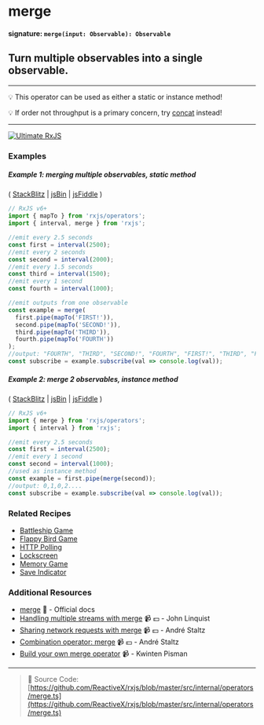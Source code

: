 # merge

#### signature: `merge(input: Observable): Observable`

## Turn multiple observables into a single observable.

---

:bulb: This operator can be used as either a static or instance method!

:bulb: If order not throughput is a primary concern, try [concat](concat.md)
instead!

---

[![Ultimate RxJS](https://drive.google.com/uc?export=view&id=1htrban3k3Z8CxiKwEV6bdmxW5Wu8xdWX "Ultimate RxJS")](https://ultimatecourses.com/courses/rxjs?ref=4)

### Examples

##### Example 1: merging multiple observables, static method

(
[StackBlitz](https://stackblitz.com/edit/typescript-ohq6rx?file=index.ts&devtoolsheight=100)
| [jsBin](http://jsbin.com/conufujapi/1/edit?js,console) |
[jsFiddle](https://jsfiddle.net/btroncone/qvq9dscu/) )

```js
// RxJS v6+
import { mapTo } from 'rxjs/operators';
import { interval, merge } from 'rxjs';

//emit every 2.5 seconds
const first = interval(2500);
//emit every 2 seconds
const second = interval(2000);
//emit every 1.5 seconds
const third = interval(1500);
//emit every 1 second
const fourth = interval(1000);

//emit outputs from one observable
const example = merge(
  first.pipe(mapTo('FIRST!')),
  second.pipe(mapTo('SECOND!')),
  third.pipe(mapTo('THIRD')),
  fourth.pipe(mapTo('FOURTH'))
);
//output: "FOURTH", "THIRD", "SECOND!", "FOURTH", "FIRST!", "THIRD", "FOURTH"
const subscribe = example.subscribe(val => console.log(val));
```

##### Example 2: merge 2 observables, instance method

(
[StackBlitz](https://stackblitz.com/edit/typescript-bcsl1r?file=index.ts&devtoolsheight=100)
| [jsBin](http://jsbin.com/wuwujokaqu/1/edit?js,console) |
[jsFiddle](https://jsfiddle.net/btroncone/me5ofcr0/) )

```js
// RxJS v6+
import { merge } from 'rxjs/operators';
import { interval } from 'rxjs';

//emit every 2.5 seconds
const first = interval(2500);
//emit every 1 second
const second = interval(1000);
//used as instance method
const example = first.pipe(merge(second));
//output: 0,1,0,2....
const subscribe = example.subscribe(val => console.log(val));
```

### Related Recipes

- [Battleship Game](../../recipes/battleship-game.md)
- [Flappy Bird Game](../../recipes/flappy-bird-game.md)
- [HTTP Polling](../../recipes/http-polling.md)
- [Lockscreen](../../recipes/lockscreen.md)
- [Memory Game](../../recipes/memory-game.md)
- [Save Indicator]('../../recipes/save-indicator.md)

### Additional Resources

- [merge](https://rxjs.dev/api/index/function/merge)
  :newspaper: - Official docs
- [Handling multiple streams with merge](https://egghead.io/lessons/rxjs-handling-multiple-streams-with-merge?course=step-by-step-async-javascript-with-rxjs)
  :video_camera: :dollar: - John Linquist
- [Sharing network requests with merge](https://egghead.io/lessons/rxjs-reactive-programming-sharing-network-requests-with-rxjs-merge?course=introduction-to-reactive-programming)
  :video_camera: :dollar: - André Staltz
- [Combination operator: merge](https://egghead.io/lessons/rxjs-combination-operator-merge?course=rxjs-beyond-the-basics-operators-in-depth)
  :video_camera: :dollar: - André Staltz
- [Build your own merge operator](https://blog.strongbrew.io/build-the-operators-from-rxjs-from-scratch/?lectureId=merge#app)
  :video_camera: - Kwinten Pisman

---

> :file_folder: Source Code:
> [https://github.com/ReactiveX/rxjs/blob/master/src/internal/operators/merge.ts](https://github.com/ReactiveX/rxjs/blob/master/src/internal/operators/merge.ts)
